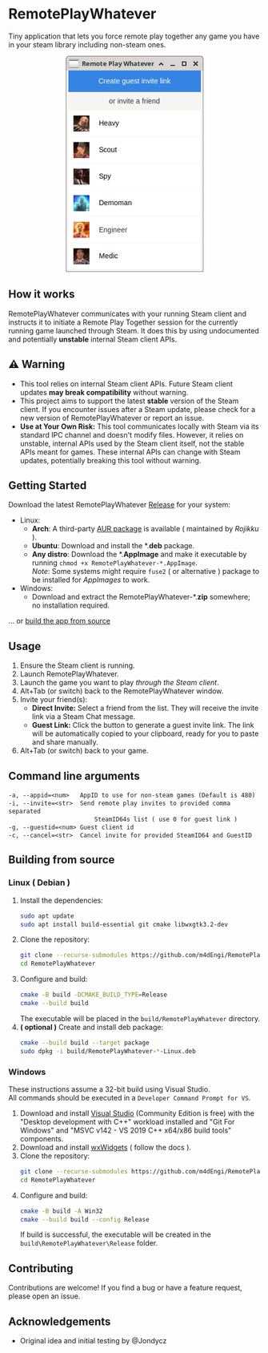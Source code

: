 # RemotePlayWhatever
Tiny application that lets you force remote play together any game you have in your steam library including non-steam ones.

<p align="center">
    <img src="assets/rpw_screen.png" alt="RemotePlayWhatever screenshot">
</p>

## How it works
RemotePlayWhatever communicates with your running Steam client and instructs it to initiate a Remote Play Together session for the currently running game launched through Steam. It does this by using undocumented and potentially **unstable** internal Steam client APIs.

## ⚠️ Warning
- This tool relies on internal Steam client APIs. Future Steam client updates **may break compatibility** without warning.
- This project aims to support the latest **stable** version of the Steam client. If you encounter issues after a Steam update, please check for a new version of RemotePlayWhatever or report an issue.
- **Use at Your Own Risk:** This tool communicates locally with Steam via its standard IPC channel and doesn't modify files. However, it relies on unstable, internal APIs used by the Steam client itself, not the stable APIs meant for games. These internal APIs can change with Steam updates, potentially breaking this tool without warning.

## Getting Started
Download the latest RemotePlayWhatever [Release](https://github.com/m4dEngi/RemotePlayWhatever/releases/latest) for your system:
- Linux: 
    - **Arch**: A third-party [AUR package](https://aur.archlinux.org/packages/remoteplaywhatever) is available ( maintained by *Rojikku* ).
    - **Ubuntu**: Download and install the *.**deb** package.
    - **Any distro**: Download the *.**AppImage** and make it executable by running `chmod +x RemotePlayWhatever-*.AppImage`. \
    *Note*: Some systems might require `fuse2` ( or alternative ) package to be installed for *AppImages* to work.
- Windows:
    - Download and extract the RemotePlayWhatever-*.**zip** somewhere; no installation required.

... or [build the app from source](#building-from-source)

## Usage
1. Ensure the Steam client is running.
2. Launch RemotePlayWhatever.
3. Launch the game you want to play *through the Steam client*.
4. Alt+Tab (or switch) back to the RemotePlayWhatever window.
5. Invite your friend(s):
    - **Direct Invite:** Select a friend from the list. They will receive the invite link via a Steam Chat message.
    - **Guest Link:** Click the button to generate a guest invite link. The link will be automatically copied to your clipboard, ready for you to paste and share manually.
6. Alt+Tab (or switch) back to your game.

## Command line arguments
```
-a, --appid=<num>  	AppID to use for non-steam games (Default is 480)
-i, --invite=<str> 	Send remote play invites to provided comma separated 
                        SteamID64s list ( use 0 for guest link ) 
-g, --guestid=<num>	Guest client id
-c, --cancel=<str> 	Cancel invite for provided SteamID64 and GuestID
```

## Building from source
### Linux ( Debian )
1. Install the dependencies:
    ```bash
    sudo apt update
    sudo apt install build-essential git cmake libwxgtk3.2-dev
    ```
2. Clone the repository:
    ```bash
    git clone --recurse-submodules https://github.com/m4dEngi/RemotePlayWhatever.git
    cd RemotePlayWhatever
    ```
3. Configure and build:
    ```bash
    cmake -B build -DCMAKE_BUILD_TYPE=Release
    cmake --build build
    ```
    The executable will be placed in the `build/RemotePlayWhatever` directory.
4. **( optional )** Create and install deb package:
    ```bash
    cmake --build build --target package
    sudo dpkg -i build/RemotePlayWhatever-*-Linux.deb
    ```

### Windows
These instructions assume a 32-bit build using Visual Studio. \
All commands should be executed in a `Developer Command Prompt for VS`.

1. Download and install [Visual Studio](https://visualstudio.microsoft.com/) (Community Edition is free) with the "Desktop development with C++" workload installed and "Git For Windows" and "MSVC v142 - VS 2019 C++ x64/x86 build tools" components.
2. Download and install [wxWidgets](https://wxwidgets.org/) ( follow the docs ).
3. Clone the repository:
    ```bash
    git clone --recurse-submodules https://github.com/m4dEngi/RemotePlayWhatever.git && 
    cd RemotePlayWhatever
    ```
4. Configure and build:
    ```bash
    cmake -B build -A Win32
    cmake --build build --config Release
    ```
    If build is successful, the executable will be created in the `build\RemotePlayWhatever\Release` folder.

## Contributing
Contributions are welcome! If you find a bug or have a feature request, please open an issue.

## Acknowledgements
- Original idea and initial testing by @Jondycz
